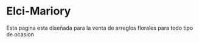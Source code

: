# Elci-Mariory
Esta pagina esta diseñada para la venta de arreglos florales para todo tipo de ocasion
